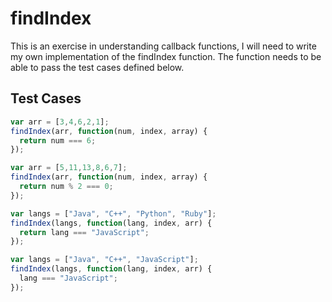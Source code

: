 # findIndex

This is an exercise in understanding callback functions, I will need to write my own implementation of the findIndex function. The function needs to be able to pass the test cases defined below.

## Test Cases

```javascript
var arr = [3,4,6,2,1];
findIndex(arr, function(num, index, array) {
  return num === 6;
});
```

```javascript
var arr = [5,11,13,8,6,7];
findIndex(arr, function(num, index, array) {
  return num % 2 === 0;
});
```

```javascript
var langs = ["Java", "C++", "Python", "Ruby"];
findIndex(langs, function(lang, index, arr) {
  return lang === "JavaScript";
});
```

```javascript
var langs = ["Java", "C++", "JavaScript"];
findIndex(langs, function(lang, index, arr) {
  lang === "JavaScript";
});
```
